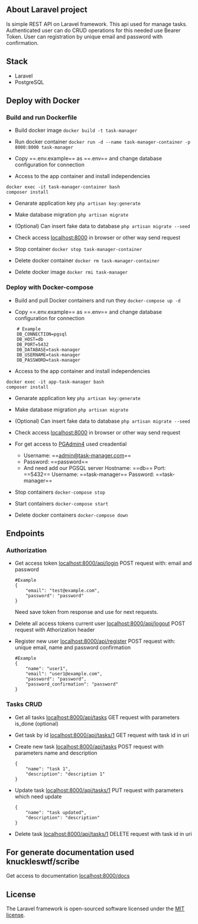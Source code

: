## About Laravel project

Is simple REST API on Laravel framework. This api used for manage tasks. Authenticated user can do CRUD operations for this needed use Bearer Token. User can registration by unique email and password with confirmation.

## Stack
- Laravel
- PostgreSQL

## Deploy with Docker

### Build and run Dockerfile
- Build docker image
```docker build -t task-manager```

- Run docker container
```docker run -d --name task-manager-container -p 8000:8000 task-manager```

- Copy ==.env.example== as ==.env== and change database configuration for connection

- Access to the app container and install independencies
```
docker exec -it task-manager-container bash
composer install
```

- Genarate application key
```php artisan key:generate```

- Make database migration
```php artisan migrate```

- (Optional) Can insert fake data to database
```php artisan migrate --seed```

- Check access [localhost:8000](http://localhost:8000) in browser or other way send request

- Stop container
```docker stop task-manager-container```

- Delete docker container
```docker rm task-manager-container```

- Delete docker image
```docker rmi task-manager```

### Deploy with Docker-compose

- Build and pull Docker containers and run they
```docker-compose up -d```

- Copy ==.env.example== as ==.env== and change database configuration for connection
```
    # Example
    DB_CONNECTION=pgsql
    DB_HOST=db
    DB_PORT=5432
    DB_DATABASE=task-manager
    DB_USERNAME=task-manager
    DB_PASSWORD=task-manager
```

- Access to the app container and install independencies
```
docker exec -it app-task-manager bash
composer install
```

- Genarate application key
```php artisan key:generate```

- Make database migration
```php artisan migrate```

- (Optional) Can insert fake data to database
```php artisan migrate --seed```

- Check access [localhost:8000](http://localhost:8000) in browser or other way send request

- For get access to [PGAdmin4](http://localhost:8080) used creadential
    - Username: ==admin@task-manager.com==
    - Password: ==password==
    - And need add our PGSQL server
        Hostname: ==db==
        Port: ==5432==
        Username: ==task-manager==
        Password: ==task-manager==

- Stop containers
```docker-compose stop```

- Start containers
```docker-compose start```

- Delete docker containers
```docker-compose down```

## Endpoints

### Authorization
- Get access token [localhost:8000/api/login](http://localhost:8000/api/login) POST request with: email and password
    ```
    #Example
    {
        "email": "test@example.com",
        "password": "password"
    }
    ```
    Need save token from response and use for next requests.

- Delete all access tokens current user [localhost:8000/api/logout](http://localhost:8000/api/logout) POST request with Athorization header 

- Register new user [localhost:8000/api/register](http://localhost:8000/api/register) POST request with: unique email, name and password confirmation
    ```
    #Example
    {
        "name": "user1",
        "email": "user1@example.com",
        "password": "password",
        "password_confirmation": "password"
    }
    ```

### Tasks CRUD

- Get all tasks [localhost:8000/api/tasks](http://localhost:8000/api/tasks) GET request with parameters is_done (optional)

- Get task by id [localhost:8000/api/tasks/1](http://localhost:8000/api/tasks/1) GET request with task id in uri

- Create new task [localhost:8000/api/tasks](http://localhost:8000/api/tasks) POST request with parameters name and description
    ```
    {
        "name": "task 1",
        "description": "description 1"
    }
    ```

- Update task [localhost:8000/api/tasks/1](http://localhost:8000/api/tasks/1) PUT request with parameters which need update
    ```
    {
        "name": "task updated",
        "description": "description"
    }
    ```

- Delete task [localhost:8000/api/tasks/1](http://localhost:8000/api/tasks/1) DELETE request with task id in uri

## For generate documentation used knuckleswtf/scribe 
Get access to documentation [localhost:8000/docs](http://localhost:8000/docs)

## License

The Laravel framework is open-sourced software licensed under the [MIT license](https://opensource.org/licenses/MIT).
